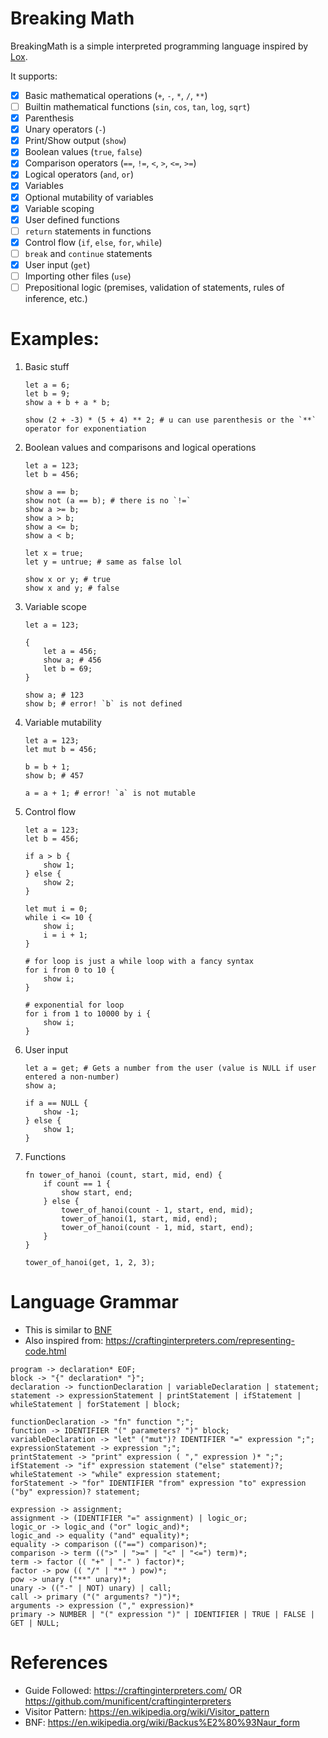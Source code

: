 # Breaking Math

BreakingMath is a simple interpreted programming language inspired by [Lox](https://github.com/munificent/craftinginterpreters).

It supports:
- [x] Basic mathematical operations (`+`, `-`, `*`, `/`, `**`)
- [ ] Builtin mathematical functions (`sin`, `cos`, `tan`, `log`, `sqrt`)
- [x] Parenthesis
- [x] Unary operators (`-`)
- [x] Print/Show output (`show`)
- [x] Boolean values (`true`, `false`)
- [x] Comparison operators (`==`, `!=`, `<`, `>`, `<=`, `>=`)
- [x] Logical operators (`and`, `or`)
- [x] Variables
- [x] Optional mutability of variables
- [x] Variable scoping
- [x] User defined functions
- [ ] `return` statements in functions
- [x] Control flow (`if`, `else`, `for`, `while`)
- [ ] `break` and `continue` statements
- [x] User input (`get`)
- [ ] Importing other files (`use`)
- [ ] Prepositional logic (premises, validation of statements, rules of inference, etc.)

# Examples:

1. Basic stuff
    ```
    let a = 6;
    let b = 9;
    show a + b + a * b;

    show (2 + -3) * (5 + 4) ** 2; # u can use parenthesis or the `**` operator for exponentiation
    ```

2. Boolean values and comparisons and logical operations
    ```
    let a = 123;
    let b = 456;

    show a == b;
    show not (a == b); # there is no `!=`
    show a >= b;
    show a > b;
    show a <= b;
    show a < b;

    let x = true;
    let y = untrue; # same as false lol

    show x or y; # true
    show x and y; # false
    ```

3. Variable scope
    ```
    let a = 123;

    {
        let a = 456;
        show a; # 456
        let b = 69;
    }

    show a; # 123
    show b; # error! `b` is not defined
    ```

4. Variable mutability
    ```
    let a = 123;
    let mut b = 456;

    b = b + 1;
    show b; # 457

    a = a + 1; # error! `a` is not mutable
    ```

5. Control flow
    ```
    let a = 123;
    let b = 456;

    if a > b {
        show 1;
    } else {
        show 2;
    }

    let mut i = 0;
    while i <= 10 {
        show i;
        i = i + 1;
    }

    # for loop is just a while loop with a fancy syntax
    for i from 0 to 10 {
        show i;
    }
   
    # exponential for loop
    for i from 1 to 10000 by i {
        show i;
    }
    ```

6. User input
    ```
    let a = get; # Gets a number from the user (value is NULL if user entered a non-number)
    show a;

    if a == NULL {
        show -1;
    } else {
        show 1;
    }
    ```

7. Functions
    ```
    fn tower_of_hanoi (count, start, mid, end) {
        if count == 1 {
            show start, end;
        } else {
            tower_of_hanoi(count - 1, start, end, mid);
            tower_of_hanoi(1, start, mid, end);
            tower_of_hanoi(count - 1, mid, start, end);
        }
    }

    tower_of_hanoi(get, 1, 2, 3);
   ```

# Language Grammar

- This is similar to [BNF](https://en.wikipedia.org/wiki/Backus%E2%80%93Naur_form)
- Also inspired from: https://craftinginterpreters.com/representing-code.html

```text
program -> declaration* EOF;
block -> "{" declaration* "}";
declaration -> functionDeclaration | variableDeclaration | statement;
statement -> expressionStatement | printStatement | ifStatement | whileStatement | forStatement | block;

functionDeclaration -> "fn" function ";";
function -> IDENTIFIER "(" parameters? ")" block;
variableDeclaration -> "let" ("mut")? IDENTIFIER "=" expression ";";
expressionStatement -> expression ";";
printStatement -> "print" expression ( "," expression )* ";";
ifStatement -> "if" expression statement ("else" statement)?;
whileStatement -> "while" expression statement;
forStatement -> "for" IDENTIFIER "from" expression "to" expression ("by" expression)? statement;

expression -> assignment;
assignment -> (IDENTIFIER "=" assignment) | logic_or;
logic_or -> logic_and ("or" logic_and)*;
logic_and -> equality ("and" equality)*;
equality -> comparison (("==") comparison)*;
comparison -> term ((">" | ">=" | "<" | "<=") term)*;
term -> factor (( "+" | "-" ) factor)*;
factor -> pow (( "/" | "*" ) pow)*;
pow -> unary ("**" unary)*;
unary -> (("-" | NOT) unary) | call;
call -> primary ("(" arguments? ")")*;
arguments -> expression ("," expression)*
primary -> NUMBER | "(" expression ")" | IDENTIFIER | TRUE | FALSE | GET | NULL;
```

# References

- Guide Followed: https://craftinginterpreters.com/ OR https://github.com/munificent/craftinginterpreters
- Visitor Pattern: https://en.wikipedia.org/wiki/Visitor_pattern
- BNF: https://en.wikipedia.org/wiki/Backus%E2%80%93Naur_form
